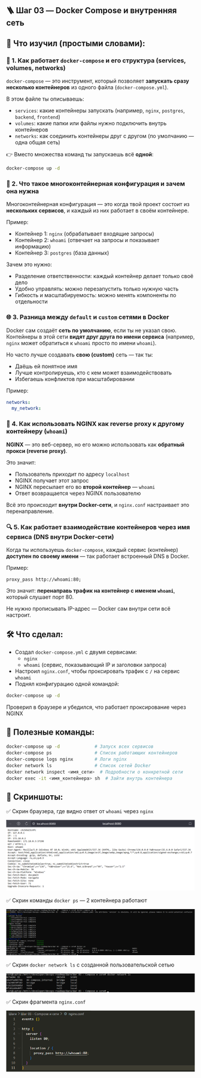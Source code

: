 ## 🪜 Шаг 03 — Docker Compose и внутренняя сеть

## 📖 Что изучил (простыми словами):

### 🧩 1. Как работает `docker-compose` и его структура (services, volumes, networks)

`docker-compose` — это инструмент, который позволяет **запускать сразу несколько контейнеров** из одного файла (`docker-compose.yml`).

В этом файле ты описываешь:

* `services`: какие контейнеры запускать (например, `nginx`, `postgres`, `backend`, `frontend`)
* `volumes`: какие папки или файлы нужно подключить внутрь контейнеров
* `networks`: как соединить контейнеры друг с другом (по умолчанию — одна общая сеть)

👉 Вместо множества команд ты запускаешь всё **одной**:

```bash
docker-compose up -d
```

### 🧱 2. Что такое многоконтейнерная конфигурация и зачем она нужна

Многоконтейнерная конфигурация — это когда твой проект состоит из **нескольких сервисов**, и каждый из них работает в своём контейнере.

Пример:

* Контейнер 1: `nginx` (обрабатывает входящие запросы)
* Контейнер 2: `whoami` (отвечает на запросы и показывает информацию)
* Контейнер 3: `postgres` (база данных)

Зачем это нужно:

* Разделение ответственности: каждый контейнер делает только своё дело
* Удобно управлять: можно перезапустить только нужную часть
* Гибкость и масштабируемость: можно менять компоненты по отдельности

### 🌐 3. Разница между `default` и `custom` сетями в Docker

Docker сам создаёт **сеть по умолчанию**, если ты не указал свою. Контейнеры в этой сети **видят друг друга по имени сервиса** (например, `nginx` может обратиться к `whoami` просто по имени `whoami`).

Но часто лучше создавать **свою (custom)** сеть — так ты:

* Даёшь ей понятное имя
* Лучше контролируешь, кто с кем может взаимодействовать
* Избегаешь конфликтов при масштабировании

Пример:

```yaml
networks:
  my_network:
```

### 🔁 4. Как использовать NGINX как reverse proxy к другому контейнеру (`whoami`)

**NGINX** — это веб-сервер, но его можно использовать как **обратный прокси (reverse proxy)**.

Это значит:

* Пользователь приходит по адресу `localhost`
* NGINX получает этот запрос
* NGINX пересылает его во **второй контейнер** — `whoami`
* Ответ возвращается через NGINX пользователю

Всё это происходит **внутри Docker-сети**, и `nginx.conf` настраивает это перенаправление.

### 🔍 5. Как работает взаимодействие контейнеров через имя сервиса (DNS внутри Docker-сети)

Когда ты используешь `docker-compose`, каждый сервис (контейнер) **доступен по своему имени** — так работает встроенный DNS в Docker.

Пример:

```nginx
proxy_pass http://whoami:80;
```

Это значит: **перенаправь трафик на контейнер с именем `whoami`**, который слушает порт 80.

Не нужно прописывать IP-адрес — Docker сам внутри сети всё настроит.

## 🛠 Что сделал:

* Создал `docker-compose.yml` с двумя сервисами:
  * `nginx`
  * `whoami` (сервис, показывающий IP и заголовки запроса)
* Настроил `nginx.conf`, чтобы проксировать трафик с `/` на сервис `whoami`
* Поднял конфигурацию одной командой:

```bash
docker-compose up -d
```

Проверил в браузере и убедился, что работает проксирование через NGINX

## 🧾 Полезные команды:

```bash
docker-compose up -d             # Запуск всех сервисов
docker-compose ps                # Список работающих контейнеров
docker-compose logs nginx        # Логи nginx
docker network ls                # Список сетей Docker
docker network inspect <имя_сети>  # Подробности о конкретной сети
docker exec -it <имя_контейнера> sh  # Зайти внутрь контейнера
```

## 📸 Скриншоты:

✅ Скрин браузера, где видно ответ от `whoami` через `nginx`

![1753637970502](images/README/1753637970502.png)

✅ Скрин команды `docker ps` — 2 контейнера работают

![1753638032256](images/README/1753638032256.png)

✅ Скрин `docker network ls` с созданной пользовательской сетью

![1753638088389](images/README/1753638088389.png)

✅ Скрин фрагмента `nginx.conf`

![1753638250879](images/README/1753638250879.png)
